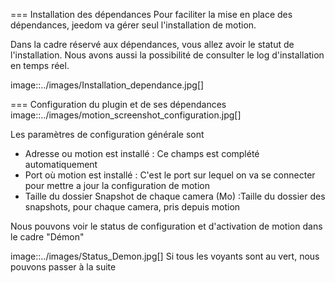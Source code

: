 === Installation des dépendances
Pour faciliter la mise en place des dépendances, jeedom va gérer seul l'installation de motion.

Dans la cadre réservé aux dépendances, vous allez avoir le statut de l'installation.
Nous avons aussi la possibilité de consulter le log d'installation en temps réel.

image::../images/Installation_dependance.jpg[]

=== Configuration du plugin et de ses dépendances
image::../images/motion_screenshot_configuration.jpg[]

Les paramètres de configuration générale sont

* Adresse ou motion est installé : Ce champs est complété automatiquement
* Port où motion est installé : C'est le port sur lequel on va se connecter pour mettre a jour la configuration de motion
* Taille du dossier Snapshot de chaque camera (Mo) :Taille du dossier des snapshots, pour chaque camera, pris depuis motion

Nous pouvons voir le status de configuration et d'activation de motion dans le cadre "Démon"

image::../images/Status_Demon.jpg[]
Si tous les voyants sont au vert, nous pouvons passer à la suite
